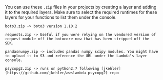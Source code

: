 You can use these ```.zip``` files in your projects by creating a layer and adding it to the required layers. Make sure to select the required runtimes for these layers for your functions to list them under the console.

```
boto3.zip -> boto3 version 1.10.2

requests.zip -> Useful if you were relying on the vendored version of request module off the botocore now that has been stripped off the SDK.

pandasnumpy.zip -> includes pandas numpy scipy modules. You might have to upload it to S3 and reference the URL under the Lambda's layer console.

psycopg2.zip -> runs on python2.7 following [jkehler](https://github.com/jkehler/awslambda-psycopg2) repo
```

